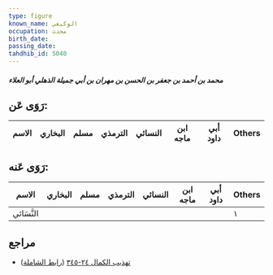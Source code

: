 ```yaml
---
type: figure
known_name: الوكيعي
occupation: محدث
birth_date:
passing_date:
tahdhib_id: 5040
---
```

##### محمد بن أحمد بن جعفر بن الحسن بن مهران بن أبي جميلة الذهلي أبو العلاء

## رَوَى عَن:
| الاسم | البخاري | مسلم | الترمذي | النسائي | ابن ماجه | أبي داود | Others |
| ----- | ------- | ---- | ------- | ------- | -------- | -------- | ------ |
## رَوَى عَنه:
| الاسم      | البخاري | مسلم | الترمذي | النسائي | ابن ماجه | أبي داود | Others |
| ---------- | ------- | ---- | ------- | ------- | -------- | -------- | ------ |
| النَّسَائي |         |      |         |         |          |          | ١      |
## مراجع
- [تهذيب الكمال ٢٤-٣٤٥](obsidian://open?vault=Tahdhib-al-Kamal&file=Figures/٥٠٤٠-محمد%20بن%20أحمد%20بن%20جعفر%20بن%20الحسن%20بن%20مهران%20بن%20أبي%20جميلة%20الذهلي%20أبو%20العلاء) ([رابط الشاملة](https://shamela.ws/book/3722/12857))